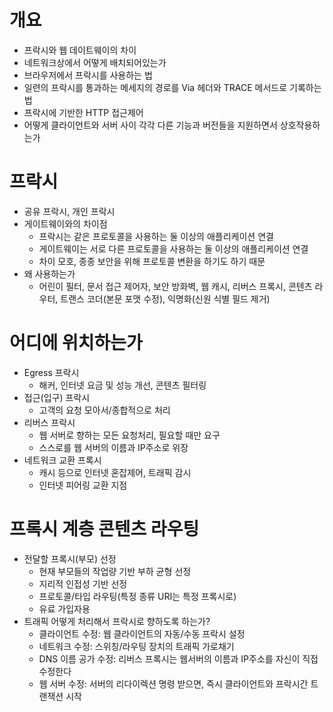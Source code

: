 # 개요
- 프락시와 웹 데이트웨이의 차이
- 네트워크상에서 어떻게 배치되어있는가
- 브라우저에서 프락시를 사용하는 법
- 일련의 프락시를 통과하는 메세지의 경로를 Via 헤더와 TRACE 메서드로 기록하는 법
- 프락시에 기반한 HTTP 접근제어
- 어떻게 클라이언트와 서버 사이 각각 다른 기능과 버전들을 지원하면서 상호작용하는가

# 프락시
- 공유 프락시, 개인 프락시
- 게이트웨이와의 차이점
  - 프락시는 같은 프로토콜을 사용하는 둘 이상의 애플리케이션 연결 
  - 게이트웨이는 서로 다른 프로토콜을 사용하는 둘 이상의 애플리케이션 연결
  - 차이 모호, 종종 보안을 위해 프로토콜 변환을 하기도 하기 때문
- 왜 사용하는가
  - 어린이 필터, 문서 접근 제어자, 보안 방화벽, 웹 캐시, 리버스 프록시, 콘텐츠 라우터, 트랜스 코더(본문 포맷 수정), 익명화(신원 식별 필드 제거)
 
# 어디에 위치하는가
- Egress 프락시
  - 해커, 인터넷 요금 및 성능 개선, 콘텐츠 필터링
- 접근(입구) 프락시
  - 고객의 요청 모아서/종합적으로 처리 
- 리버스 프락시
  - 웹 서버로 향하는 모든 요청처리, 필요할 때만 요구
  - 스스로를 웹 서버의 이름과 IP주소로 위장
- 네트워크 교환 프록시
  - 캐시 등으로 인터넷 혼잡제어, 트래픽 감시
  - 인터넷 피어링 교환 지점


# 프록시 계층 콘텐츠 라우팅
- 전달할 프록시(부모) 선정
  - 현재 부모들의 작업량 기반 부하 균형 선정
  - 지리적 인접성 기반 선정
  - 프로토콜/타입 라우팅(특정 종류 URI는 특정 프록시로)
  - 유료 가입자용
- 트래픽 어떻게 처리해서 프락시로 향하도록 하는가?
  - 클라이언트 수정: 웹 클라이언트의 자동/수동 프락시 설정
  - 네트워크 수정: 스위칭/라우팅 장치의 트래픽 가로채기
  - DNS 이름 공가 수정: 리버스 프록시는 웹서버의 이름과 IP주소를 자신이 직접 수정한다
  - 웹 서버 수정: 서버의 리다이렉션 명령 받으면, 즉시 클라이언트와 프락시간 트랜잭션 시작
